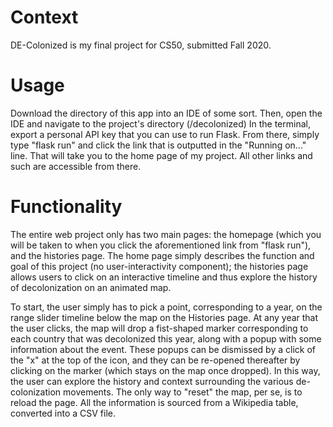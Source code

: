 # Context

DE-Colonized is my final project for CS50, submitted Fall 2020.

# Usage

Download the directory of this app into an IDE of some sort. Then, open the IDE and navigate to the project's directory (/decolonized) In the terminal, export a personal API key that you can use
to run Flask. From there, simply type "flask run" and click the link that is outputted in the "Running on..." line. That will take you to the home page of my project. All other links and such are
accessible from there.

# Functionality

The entire web project only has two main pages: the homepage (which you will be taken to when you click the aforementioned link from "flask run"), and the histories page. The home page simply
describes the function and goal of this project (no user-interactivity component); the histories page allows users to click on an interactive timeline and thus explore the history of decolonization
on an animated map.

To start, the user simply has to pick a point, corresponding to a year, on the range slider timeline below the map on the Histories page. At any year that the user clicks, the map will drop
a fist-shaped marker corresponding to each country that was decolonized this year, along with a popup with some information about the event. These popups can be dismissed by a click of the "x"
at the top of the icon, and they can be re-opened thereafter by clicking on the marker (which stays on the map once dropped). In this way, the user can explore the history and context surrounding
the various de-colonization movements. The only way to "reset" the map, per se, is to reload the page. All the information is sourced from a Wikipedia table, converted into a CSV file.
